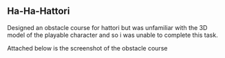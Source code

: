 ## Ha-Ha-Hattori 

Designed an obstacle course for hattori but was unfamiliar with the 3D model of the playable character and so i was unable to complete this task.

Attached below is the screenshot of the obstacle course
